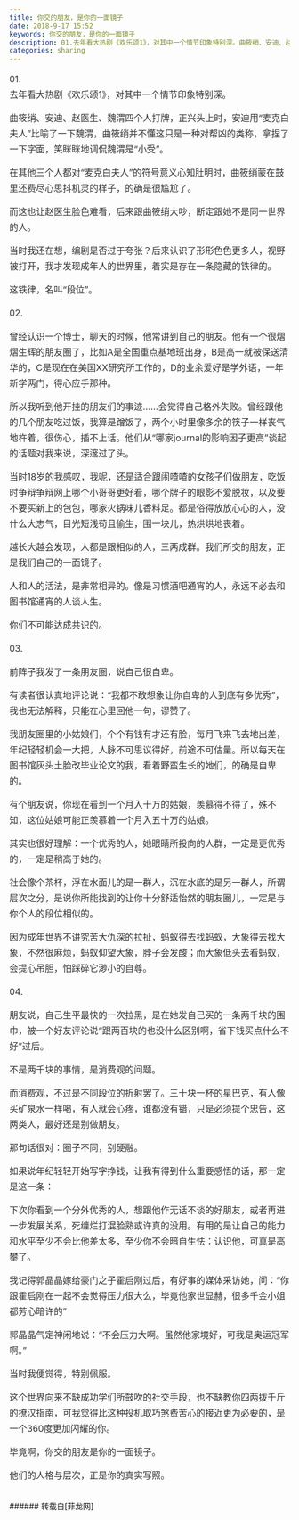 ```yaml
---
title: 你交的朋友，是你的一面镜子
date: 2018-9-17 15:52
keywords: 你交的朋友，是你的一面镜子
description: 01.去年看大热剧《欢乐颂1》，对其中一个情节印象特别深。曲筱绡、安迪、赵医生、魏渭四个人打牌，正兴头上时，安迪用“麦克白夫人”比喻了一下魏渭，曲筱绡并不懂这只是一种对帮凶的类称，拿捏了一下字面，笑眯眯地调侃魏渭是“小受”。在其他三个人都对“麦克白夫人”的符号意义心知肚明时，曲筱绡蒙在鼓里还费尽心思抖机灵的样子，的确是很尴尬了。而这也让赵医生脸色难看，后来跟曲筱绡大吵，断定跟她不是同一世界的人。当时我还在想，编剧是否过于夸张？后来认识了形形色色更多人，视野被打开，我才发现成年人的世界里，着实是存在一条隐藏的铁律的。这铁律，名叫“段位”。02.曾经认识一个博士，聊天的时候，他常讲到自己的朋友。他有一个很熠熠生辉的朋友圈了，比如A是全国重点基地班出身，B是高一就被保送清华的，C是现在在美国XX研究所工作的，D的业余爱好是学外语，一年新学两门，得心应手那种。所以我听到他开挂的朋友们的事迹……会觉得自己格外失败。曾经跟他的几个朋友吃过饭，我算是蹭饭了，两个小时里像多余的筷子一样丧气地杵着，很伤心，插不上话。他们从“哪家journal的影响因子更高”谈起的话题对我来说，深邃过了头。当时18岁的我感叹，我呢，还是适合跟闹喳喳的女孩子们做朋友，吃饭时争辩争辩网上哪个小哥哥更好看，哪个牌子的眼影不爱脱妆，以及要不要买新上的包包，哪家火锅味儿香料足。都是俗得放放心心的人，没什么大志气，目光短浅苟且偷生，围一块儿，热烘烘地丧着。越长大越会发现，人都是跟相似的人，三两成群。我们所交的朋友，正是我们自己的一面镜子。人和人的活法，是非常相异的。像是习惯酒吧通宵的人，永远不必去和图书馆通宵的人谈人生。你们不可能达成共识的。03.前阵子我发了一条朋友圈，说自己很自卑。有读者很认真地评论说：“我都不敢想象让你自卑的人到底有多优秀”，我也无法解释，只能在心里回他一句，谬赞了。我朋友圈里的小姑娘们，个个有钱有才还有脸，每月飞来飞去地出差，年纪轻轻机会一大把，人脉不可思议得好，前途不可估量。所以每天在图书馆灰头土脸改毕业论文的我，看着野蛮生长的她们，的确是自卑的。有个朋友说，你现在看到一个月入十万的姑娘，羡慕得不得了，殊不知，这位姑娘可能正羡慕着一个月入五十万的姑娘。其实也很好理解：一个优秀的人，她眼睛所投向的人群，一定是更优秀的，一定是稍高于她的。社会像个茶杯，浮在水面儿的是一群人，沉在水底的是另一群人，所谓层次之分，是说你所能找到的让你十分舒适怡然的朋友圈儿，一定是与你个人的段位相似的。因为成年世界不讲究苦大仇深的拉扯，蚂蚁得去找蚂蚁，大象得去找大象，不然很麻烦，蚂蚁仰望大象，脖子会发酸；而大象低头去看蚂蚁，会提心吊胆，怕踩碎它渺小的自尊。04.朋友说，自己生平最快的一次拉黑，是在她发自己买的一条两千块的围巾，被一个好友评论说“跟两百块的也没什么区别啊，省下钱买点什么不好”过后。不是两千块的事情，是消费观的问题。而消费观，不过是不同段位的折射罢了。三十块一杯的星巴克，有人像买矿泉水一样喝，有人就会心疼，谁都没有错，只是必须提个忠告，这两类人，最好还是别做朋友。那句话很对：圈子不同，别硬融。如果说年纪轻轻开始写字挣钱，让我有得到什么重要感悟的话，那一定是这一条：下次你看到一个分外优秀的人，想跟他作无话不谈的好朋友，或者再进一步发展关系，死缠烂打混脸熟或许真的没用。有用的是让自己的能力和水平至少不会比他差太多，至少你不会暗自生怯：认识他，可真是高攀了。我记得郭晶晶嫁给豪门之子霍启刚过后，有好事的媒体采访她，问：“你跟霍启刚在一起不会觉得压力很大么，毕竟他家世显赫，很多千金小姐都芳心暗许的”郭晶晶气定神闲地说：“不会压力大啊。虽然他家境好，可我是奥运冠军啊。”当时我便觉得，特别佩服。这个世界向来不缺成功学们所鼓吹的社交手段，也不缺教你四两拨千斤的撩汉指南，可我觉得比这种投机取巧煞费苦心的接近更为必要的，是一个360度更加闪耀的你。毕竟啊，你交的朋友是你的一面镜子。他们的人格与层次，正是你的真实写照。
categories: sharing
---
```

<td class="t_f" id="postmessage_1814556">

<p style="line-height:28px;text-indent:nullem;text-align:left"><font style="color:rgb(51, 51, 51)"><font face="Helvetica, &amp;quot"><font style="font-size:16px">01.<br/>
去年看大热剧《欢乐颂1》，对其中一个情节印象特别深。</font></font></font></p><p style="line-height:28px;text-indent:nullem;text-align:left"><font style="color:rgb(51, 51, 51)"><font face="Helvetica, &amp;quot"><font style="font-size:16px">曲筱绡、安迪、赵医生、魏渭四个人打牌，正兴头上时，安迪用“麦克白夫人”比喻了一下魏渭，曲筱绡并不懂这只是一种对帮凶的类称，拿捏了一下字面，笑眯眯地调侃魏渭是“小受”。</font></font></font></p><p style="line-height:28px;text-indent:nullem;text-align:left"><font style="color:rgb(51, 51, 51)"><font face="Helvetica, &amp;quot"><font style="font-size:16px">在其他三个人都对“麦克白夫人”的符号意义心知肚明时，曲筱绡蒙在鼓里还费尽心思抖机灵的样子，的确是很尴尬了。</font></font></font></p><p style="line-height:28px;text-indent:nullem;text-align:left"><font style="color:rgb(51, 51, 51)"><font face="Helvetica, &amp;quot"><font style="font-size:16px">而这也让赵医生脸色难看，后来跟曲筱绡大吵，断定跟她不是同一世界的人。</font></font></font></p><p style="line-height:28px;text-indent:nullem;text-align:left"><font style="color:rgb(51, 51, 51)"><font face="Helvetica, &amp;quot"><font style="font-size:16px">当时我还在想，编剧是否过于夸张？后来认识了形形色色更多人，视野被打开，我才发现成年人的世界里，着实是存在一条隐藏的铁律的。</font></font></font></p><p style="line-height:28px;text-indent:nullem;text-align:left"><font style="color:rgb(51, 51, 51)"><font face="Helvetica, &amp;quot"><font style="font-size:16px">这铁律，名叫“段位”。</font></font></font></p><p style="line-height:28px;text-indent:nullem;text-align:left"><font style="color:rgb(51, 51, 51)"><font face="Helvetica, &amp;quot"><font style="font-size:16px">02.</font></font></font></p><p style="line-height:28px;text-indent:nullem;text-align:left"><font style="color:rgb(51, 51, 51)"><font face="Helvetica, &amp;quot"><font style="font-size:16px">曾经认识一个博士，聊天的时候，他常讲到自己的朋友。他有一个很熠熠生辉的朋友圈了，比如A是全国重点基地班出身，B是高一就被保送清华的，C是现在在美国XX研究所工作的，D的业余爱好是学外语，一年新学两门，得心应手那种。</font></font></font></p><p style="line-height:28px;text-indent:nullem;text-align:left"><font style="color:rgb(51, 51, 51)"><font face="Helvetica, &amp;quot"><font style="font-size:16px">所以我听到他开挂的朋友们的事迹……会觉得自己格外失败。曾经跟他的几个朋友吃过饭，我算是蹭饭了，两个小时里像多余的筷子一样丧气地杵着，很伤心，插不上话。他们从“哪家journal的影响因子更高”谈起的话题对我来说，深邃过了头。</font></font></font></p><p style="line-height:28px;text-indent:nullem;text-align:left"><font style="color:rgb(51, 51, 51)"><font face="Helvetica, &amp;quot"><font style="font-size:16px">当时18岁的我感叹，我呢，还是适合跟闹喳喳的女孩子们做朋友，吃饭时争辩争辩网上哪个小哥哥更好看，哪个牌子的眼影不爱脱妆，以及要不要买新上的包包，哪家火锅味儿香料足。都是俗得放放心心的人，没什么大志气，目光短浅苟且偷生，围一块儿，热烘烘地丧着。</font></font></font></p><p style="line-height:28px;text-indent:nullem;text-align:left"><font style="color:rgb(51, 51, 51)"><font face="Helvetica, &amp;quot"><font style="font-size:16px">越长大越会发现，人都是跟相似的人，三两成群。我们所交的朋友，正是我们自己的一面镜子。</font></font></font></p><p style="line-height:28px;text-indent:nullem;text-align:left"><font style="color:rgb(51, 51, 51)"><font face="Helvetica, &amp;quot"><font style="font-size:16px">人和人的活法，是非常相异的。像是习惯酒吧通宵的人，永远不必去和图书馆通宵的人谈人生。</font></font></font></p><p style="line-height:28px;text-indent:nullem;text-align:left"><font style="color:rgb(51, 51, 51)"><font face="Helvetica, &amp;quot"><font style="font-size:16px">你们不可能达成共识的。</font></font></font></p><p style="line-height:28px;text-indent:nullem;text-align:left"><font style="color:rgb(51, 51, 51)"><font face="Helvetica, &amp;quot"><font style="font-size:16px">03.</font></font></font></p><p style="line-height:28px;text-indent:nullem;text-align:left"><font style="color:rgb(51, 51, 51)"><font face="Helvetica, &amp;quot"><font style="font-size:16px">前阵子我发了一条朋友圈，说自己很自卑。</font></font></font></p><p style="line-height:28px;text-indent:nullem;text-align:left"><font style="color:rgb(51, 51, 51)"><font face="Helvetica, &amp;quot"><font style="font-size:16px">有读者很认真地评论说：“我都不敢想象让你自卑的人到底有多优秀”，我也无法解释，只能在心里回他一句，谬赞了。</font></font></font></p><p style="line-height:28px;text-indent:nullem;text-align:left"><font style="color:rgb(51, 51, 51)"><font face="Helvetica, &amp;quot"><font style="font-size:16px">我朋友圈里的小姑娘们，个个有钱有才还有脸，每月飞来飞去地出差，年纪轻轻机会一大把，人脉不可思议得好，前途不可估量。所以每天在图书馆灰头土脸改毕业论文的我，看着野蛮生长的她们，的确是自卑的。</font></font></font></p><p style="line-height:28px;text-indent:nullem;text-align:left"><font style="color:rgb(51, 51, 51)"><font face="Helvetica, &amp;quot"><font style="font-size:16px">有个朋友说，你现在看到一个月入十万的姑娘，羡慕得不得了，殊不知，这位姑娘可能正羡慕着一个月入五十万的姑娘。</font></font></font></p><p style="line-height:28px;text-indent:nullem;text-align:left"><font style="color:rgb(51, 51, 51)"><font face="Helvetica, &amp;quot"><font style="font-size:16px">其实也很好理解：一个优秀的人，她眼睛所投向的人群，一定是更优秀的，一定是稍高于她的。</font></font></font></p><p style="line-height:28px;text-indent:nullem;text-align:left"><font style="color:rgb(51, 51, 51)"><font face="Helvetica, &amp;quot"><font style="font-size:16px">社会像个茶杯，浮在水面儿的是一群人，沉在水底的是另一群人，所谓层次之分，是说你所能找到的让你十分舒适怡然的朋友圈儿，一定是与你个人的段位相似的。</font></font></font></p><p style="line-height:28px;text-indent:nullem;text-align:left"><font style="color:rgb(51, 51, 51)"><font face="Helvetica, &amp;quot"><font style="font-size:16px">因为成年世界不讲究苦大仇深的拉扯，蚂蚁得去找蚂蚁，大象得去找大象，不然很麻烦，蚂蚁仰望大象，脖子会发酸；而大象低头去看蚂蚁，会提心吊胆，怕踩碎它渺小的自尊。</font></font></font></p><p style="line-height:28px;text-indent:nullem;text-align:left"><font style="color:rgb(51, 51, 51)"><font face="Helvetica, &amp;quot"><font style="font-size:16px">04.</font></font></font></p><p style="line-height:28px;text-indent:nullem;text-align:left"><font style="color:rgb(51, 51, 51)"><font face="Helvetica, &amp;quot"><font style="font-size:16px">朋友说，自己生平最快的一次拉黑，是在她发自己买的一条两千块的围巾，被一个好友评论说“跟两百块的也没什么区别啊，省下钱买点什么不好”过后。</font></font></font></p><p style="line-height:28px;text-indent:nullem;text-align:left"><font style="color:rgb(51, 51, 51)"><font face="Helvetica, &amp;quot"><font style="font-size:16px">不是两千块的事情，是消费观的问题。</font></font></font></p><p style="line-height:28px;text-indent:nullem;text-align:left"><font style="color:rgb(51, 51, 51)"><font face="Helvetica, &amp;quot"><font style="font-size:16px">而消费观，不过是不同段位的折射罢了。三十块一杯的星巴克，有人像买矿泉水一样喝，有人就会心疼，谁都没有错，只是必须提个忠告，这两类人，最好还是别做朋友。</font></font></font></p><p style="line-height:28px;text-indent:nullem;text-align:left"><font style="color:rgb(51, 51, 51)"><font face="Helvetica, &amp;quot"><font style="font-size:16px">那句话很对：圈子不同，别硬融。</font></font></font></p><p style="line-height:28px;text-indent:nullem;text-align:left"><font style="color:rgb(51, 51, 51)"><font face="Helvetica, &amp;quot"><font style="font-size:16px">如果说年纪轻轻开始写字挣钱，让我有得到什么重要感悟的话，那一定是这一条：</font></font></font></p><p style="line-height:28px;text-indent:nullem;text-align:left"><font style="color:rgb(51, 51, 51)"><font face="Helvetica, &amp;quot"><font style="font-size:16px">下次你看到一个分外优秀的人，想跟他作无话不谈的好朋友，或者再进一步发展关系，死缠烂打混脸熟或许真的没用。有用的是让自己的能力和水平至少不会比他差太多，至少你不会暗自生怯：认识他，可真是高攀了。</font></font></font></p><p style="line-height:28px;text-indent:nullem;text-align:left"><font style="color:rgb(51, 51, 51)"><font face="Helvetica, &amp;quot"><font style="font-size:16px">我记得郭晶晶嫁给豪门之子霍启刚过后，有好事的媒体采访她，问：“你跟霍启刚在一起不会觉得压力很大么，毕竟他家世显赫，很多千金小姐都芳心暗许的”</font></font></font></p><p style="line-height:28px;text-indent:nullem;text-align:left"><font style="color:rgb(51, 51, 51)"><font face="Helvetica, &amp;quot"><font style="font-size:16px">郭晶晶气定神闲地说：“不会压力大啊。虽然他家境好，可我是奥运冠军啊。”</font></font></font></p><p style="line-height:28px;text-indent:nullem;text-align:left"><font style="color:rgb(51, 51, 51)"><font face="Helvetica, &amp;quot"><font style="font-size:16px">当时我便觉得，特别佩服。</font></font></font></p><p style="line-height:28px;text-indent:nullem;text-align:left"><font style="color:rgb(51, 51, 51)"><font face="Helvetica, &amp;quot"><font style="font-size:16px">这个世界向来不缺成功学们所鼓吹的社交手段，也不缺教你四两拨千斤的撩汉指南，可我觉得比这种投机取巧煞费苦心的接近更为必要的，是一个360度更加闪耀的你。</font></font></font></p><p style="line-height:28px;text-indent:nullem;text-align:left"><font style="color:rgb(51, 51, 51)"><font face="Helvetica, &amp;quot"><font style="font-size:16px">毕竟啊，你交的朋友是你的一面镜子。</font></font></font></p><p style="line-height:28px;text-indent:nullem;text-align:left"><font style="color:rgb(51, 51, 51)"><font face="Helvetica, &amp;quot"><font style="font-size:16px">他们的人格与层次，正是你的真实写照。</font></font></font></p><br/>
</td>
###### 转载自[菲龙网]